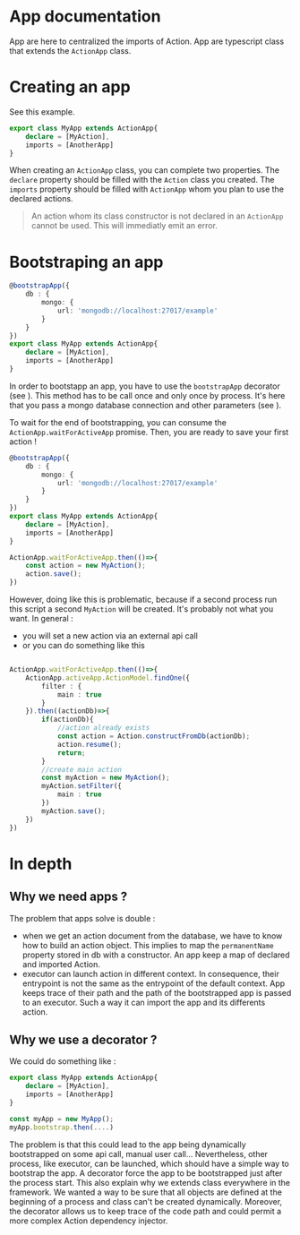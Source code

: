 # App documentation

App are here to centralized the imports of Action.
App are typescript class that extends the `ActionApp` class.


# Creating an app

See this example.

```typescript
export class MyApp extends ActionApp{
    declare = [MyAction],
    imports = [AnotherApp]
}
```

When creating an `ActionApp` class, you can complete two properties.
The `declare` property should be filled with the `Action` class you created. 
The `imports` property should be filled with `ActionApp` whom you plan to use the declared actions.

> An action whom its class constructor is not declared in an `ActionApp` cannot be used. This will immediatly emit an error.


# Bootstraping an app

```typescript 
@bootstrapApp({
    db : {
        mongo: {
            url: 'mongodb://localhost:27017/example'
        }
    }
})
export class MyApp extends ActionApp{
    declare = [MyAction],
    imports = [AnotherApp]
}
```

In order to bootstapp an app, you have to use the `bootstrapApp` decorator (see ). This method has to be call once and only once by process.
It's here that you pass a mongo database connection and other parameters (see ).

To wait for the end of bootstrapping, you can consume the `ActionApp.waitForActiveApp` promise. Then, you are ready to save your first action !

```typescript
@bootstrapApp({
    db : {
        mongo: {
            url: 'mongodb://localhost:27017/example'
        }
    }
})
export class MyApp extends ActionApp{
    declare = [MyAction],
    imports = [AnotherApp]
}

ActionApp.waitForActiveApp.then(()=>{
    const action = new MyAction();
    action.save();
})
```

However, doing like this is problematic, because if a second process run this script a second `MyAction` will be created. It's probably not what you want.
In general :
- you will set a new action via an external api call
- or you can do something like this 
```typescript

ActionApp.waitForActiveApp.then(()=>{
    ActionApp.activeApp.ActionModel.findOne({
        filter : {
            main : true
        }
    }).then((actionDb)=>{
        if(actionDb){
            //action already exists
            const action = Action.constructFromDb(actionDb);
            action.resume();
            return;
        }
        //create main action
        const myAction = new MyAction();
        myAction.setFilter({
            main : true
        })
        myAction.save();
    })
})

```






# In depth

## Why we need apps ?

The problem that apps solve is double :
- when we get an action document from the database, we have to know how to build an action object. This implies to map the `permanentName` property stored in db with a constructor. An app keep a map of declared and imported Action.
- executor can launch action in different context. In consequence, their entrypoint is not the same as the entrypoint of the default context. App keeps trace of their path and the path of the bootstrapped app is passed to an executor. Such a way it can import the app and its differents action.

## Why we use a decorator ?

We could do something like :

```typescript 
export class MyApp extends ActionApp{
    declare = [MyAction],
    imports = [AnotherApp]
}

const myApp = new MyApp();
myApp.bootstrap.then(....)
```
The problem is that this could lead to the app being dynamically bootstrapped on some api call, manual user call... 
Nevertheless, other process, like executor, can be launched, which should have a simple way to bootstrap the app.
A decorator force the app to be bootstrapped just after the process start. 
This also explain why we extends class everywhere in the framework. We wanted a way to be sure that all objects are defined at the beginning of a process and class can't be created dynamically.
Moreover, the decorator allows us to keep trace of the code path and could permit a more complex Action dependency injector.